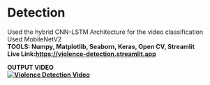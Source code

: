 # Detection
Used the hybrid CNN-LSTM Architecture for the video classification<br>
Used MobileNetV2 <br>
<b>TOOLS:<b> Numpy, Matplotlib, Seaborn, Keras, Open CV, Streamlit
<br>Live Link:https://violence-detection.streamlit.app

OUTPUT VIDEO <br>
[![Violence Detection Video](https://img.youtube.com/vi/VIDEO_ID/maxresdefault.jpg)](https://github.com/user-attachments/assets/dbb961e1-55ec-4dd6-99b5-eee400abf82e)





